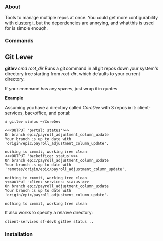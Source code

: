 ### About
Tools to manage multiple repos at once.  You could get more configurability with [clustergit](https://github.com/mnagel/clustergit), but the dependencies are annoying, and what this is used for is simple enough.

### Commands

## Git Lever

**gitlev** *cmd*  *root_dir*
Runs a git command in all git repos down your system's directory tree starting from *root-dir*, which defaults to your current directory.

If your command has any spaces, just wrap it in quotes.

**Example**

Assuming you have a directory called *CoreDev* with 3 repos in it: client-services, backoffice, and portal:

`$ gitlev status ~/CoreDev`

```
<<<OUTPUT 'portal: status'>>>
On branch epic/payroll_adjustment_column_update
Your branch is up to date with 'origin/epic/payroll_adjustment_column_update'.

nothing to commit, working tree clean
<<<OUTPUT 'backoffice: status'>>>
On branch epic/payroll_adjustment_column_update
Your branch is up to date with 'remotes/origin/epic/payroll_adjustment_column_update'.

nothing to commit, working tree clean
<<<OUTPUT 'client-services: status'>>>
On branch epic/payroll_adjustment_column_update
Your branch is up to date with 'origin/epic/payroll_adjustment_column_update'.

nothing to commit, working tree clean
```

It also works to specify a relative directory:

`client-services sf-dev$ gitlev status ..`



### Installation
